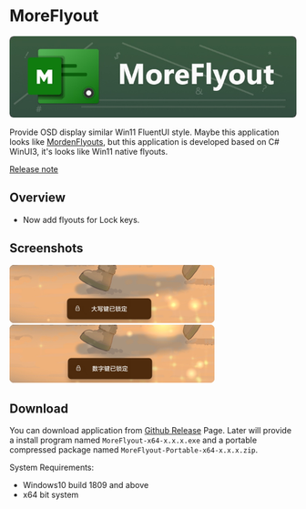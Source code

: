 # MoreFlyout

<img src="Assest\Readme_Title.jpg" style="zoom:100%;" alt="Title" />

Provide OSD display similar Win11 FluentUI style. Maybe this application looks like [MordenFlyouts](https://github.com/ModernFlyouts-Community/ModernFlyouts), but this application is developed based on C# WinUI3, it's looks like Win11 native flyouts.

[Release note](./RELEASENOTE.md)

## Overview 

- Now add flyouts for Lock keys.

## Screenshots

<img src="Assest\Readme_Screenshots_1.jpg" style="zoom:50%;" alt="Screenshots" />
<img src="Assest\Readme_Screenshots_2.jpg" style="zoom:50%;" alt="Screenshots" />

## Download

You can download application from [Github Release](https://github.com/ChenYiLins/MoreFlyout/releases) Page. Later will provide a install program named `MoreFlyout-x64-x.x.x.exe` and a portable compressed package named `MoreFlyout-Portable-x64-x.x.x.zip`.

System Requirements:

- Windows10 build 1809 and above
- x64 bit system
